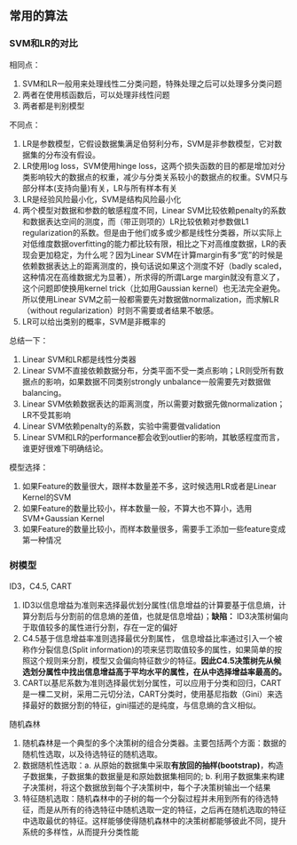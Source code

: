 ## 常用的算法
### SVM和LR的对比
相同点：
1. SVM和LR一般用来处理线性二分类问题，特殊处理之后可以处理多分类问题
2. 两者在使用核函数后，可以处理非线性问题
3. 两者都是判别模型

不同点：
1. LR是参数模型，它假设数据集满足伯努利分布，SVM是非参数模型，它对数据集的分布没有假设。
2. LR使用log loss，SVM使用hinge loss，这两个损失函数的目的都是增加对分类影响较大的数据点的权重，减少与分类关系较小的数据点的权重。SVM只与部分样本(支持向量)有关，LR与所有样本有关
3. LR是经验风险最小化，SVM是结构风险最小化
4. 两个模型对数据和参数的敏感程度不同，Linear SVM比较依赖penalty的系数和数据表达空间的测度，而（带正则项的）LR比较依赖对参数做L1 regularization的系数。但是由于他们或多或少都是线性分类器，所以实际上对低维度数据overfitting的能力都比较有限，相比之下对高维度数据，LR的表现会更加稳定，为什么呢？因为Linear SVM在计算margin有多“宽”的时候是依赖数据表达上的距离测度的，换句话说如果这个测度不好（badly scaled，这种情况在高维数据尤为显著），所求得的所谓Large margin就没有意义了，这个问题即使换用kernel trick（比如用Gaussian kernel）也无法完全避免。所以使用Linear SVM之前一般都需要先对数据做normalization，而求解LR（without regularization）时则不需要或者结果不敏感。
5. LR可以给出类别的概率，SVM是非概率的

总结一下：
1. Linear SVM和LR都是线性分类器
2. Linear SVM不直接依赖数据分布，分类平面不受一类点影响；LR则受所有数据点的影响，如果数据不同类别strongly unbalance一般需要先对数据做balancing。
3. Linear SVM依赖数据表达的距离测度，所以需要对数据先做normalization；LR不受其影响
4. Linear SVM依赖penalty的系数，实验中需要做validation 
5. Linear SVM和LR的performance都会收到outlier的影响，其敏感程度而言，谁更好很难下明确结论。

模型选择：
1. 如果Feature的数量很大，跟样本数量差不多，这时候选用LR或者是Linear Kernel的SVM
2. 如果Feature的数量比较小，样本数量一般，不算大也不算小，选用SVM+Gaussian Kernel
3. 如果Feature的数量比较小，而样本数量很多，需要手工添加一些feature变成第一种情况


### 树模型
ID3，C4.5, CART
1. ID3以信息增益为准则来选择最优划分属性(信息增益的计算要基于信息熵，计算分割后与分割前的信息熵的差值，也就是信息增益)；**缺陷：** ID3决策树偏向于取值较多的属性进行分割，存在一定的偏好
2. C4.5基于信息增益率准则选择最优分割属性， 信息增益比率通过引入一个被称作分裂信息(Split information)的项来惩罚取值较多的属性，如果简单的按照这个规则来分割，模型又会偏向特征数少的特征。**因此C4.5决策树先从候选划分属性中找出信息增益高于平均水平的属性，在从中选择增益率最高的。**
3. CART以基尼系数为准则选择最优划分属性，可以应用于分类和回归，CART是一棵二叉树，采用二元切分法，CART分类时，使用基尼指数（Gini）来选择最好的数据分割的特征，gini描述的是纯度，与信息熵的含义相似。

随机森林
1. 随机森林是一个典型的多个决策树的组合分类器。主要包括两个方面：数据的随机性选取，以及待选特征的随机选取。
2. 数据随机性选取：a. 从原始的数据集中采取**有放回的抽样(bootstrap)**，构造子数据集，子数据集的数据量是和原始数据集相同的; b. 利用子数据集来构建子决策树，将这个数据放到每个子决策树中，每个子决策树输出一个结果
3. 特征随机选取：随机森林中的子树的每一个分裂过程并未用到所有的待选特征，而是从所有的待选特征中随机选取一定的特征，之后再在随机选取的特征中选取最优的特征。这样能够使得随机森林中的决策树都能够彼此不同，提升系统的多样性，从而提升分类性能


